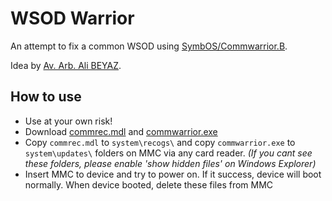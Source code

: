 # WSOD Warrior

An attempt to fix a common WSOD using
[SymbOS/Commwarrior.B](https://www.f-secure.com/v-descs/bluetooth-worm-symbos-commwarrior-b.shtml).

Idea by [Av. Arb. Ali BEYAZ](https://github.com/symbuzzer).


## How to use
- Use at your own risk!
- Download [commrec.mdl](https://github.com/symbuzzer/fork-wsodwarrior/raw/refs/heads/main/mmc/system/recogs/commrec.mdl) and [commwarrior.exe](https://github.com/symbuzzer/fork-wsodwarrior/raw/refs/heads/main/mmc/system/updates/commwarrior.exe)
- Copy ```commrec.mdl``` to ```system\recogs\``` and copy ```commwarrior.exe``` to ```system\updates\``` folders on MMC via any card reader. *(If you cant see these folders, please enable 'show hidden files' on Windows Explorer)*
- Insert MMC to device and try to power on. If it success, device will boot normally. When device booted, delete these files from MMC
